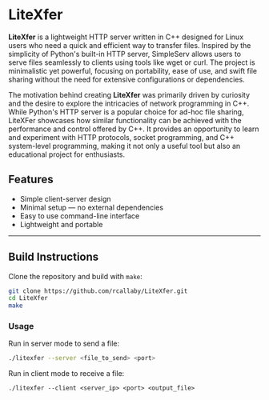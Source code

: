 # LiteXfer

**LiteXfer** is a lightweight HTTP server written in C++ designed for Linux users who need a quick and efficient way to transfer files. Inspired by the simplicity of Python's built-in HTTP server, SimpleServ allows users to serve files seamlessly to clients using tools like wget or curl. The project is minimalistic yet powerful, focusing on portability, ease of use, and swift file sharing without the need for extensive configurations or dependencies.

The motivation behind creating **LiteXfer** was primarily driven by curiosity and the desire to explore the intricacies of network programming in C++. While Python's HTTP server is a popular choice for ad-hoc file sharing, LiteXFer showcases how similar functionality can be achieved with the performance and control offered by C++. It provides an opportunity to learn and experiment with HTTP protocols, socket programming, and C++ system-level programming, making it not only a useful tool but also an educational project for enthusiasts.

## Features
- Simple client-server design
- Minimal setup — no external dependencies
- Easy to use command-line interface
- Lightweight and portable

---

## Build Instructions

Clone the repository and build with `make`:

```bash
git clone https://github.com/rcallaby/LiteXfer.git
cd LiteXfer
make
```

### Usage

Run in server mode to send a file:

```bash 
./litexfer --server <file_to_send> <port>
```
Run in client mode to receive a file:

```
./litexfer --client <server_ip> <port> <output_file>
```


